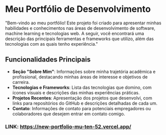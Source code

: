 # Meu Portfólio de Desenvolvimento

"Bem-vindo ao meu portfólio! Este projeto foi criado para apresentar minhas habilidades e conhecimentos nas áreas de desenvolvimento de software, machine learning e tecnologias web. A seguir, você encontrará uma descrição das principais ferramentas e frameworks que utilizo, além das tecnologias com as quais tenho experiência."

## Funcionalidades Principais

- **Seção "Sobre Mim"**: Informações sobre minha trajetória acadêmica e profissional, destacando minhas áreas de interesse e objetivos de carreira.
- **Tecnologias e Frameworks**: Lista das tecnologias que domino, com ícones visuais e descrições das minhas experiências práticas.
- **Projetos Recentes**: Apresentação dos projetos que desenvolvi, com links para repositórios do GitHub e descrições detalhadas de cada um.
- **Contato**: Informações de contato para potenciais empregadores ou colaboradores que desejem entrar em contato comigo.

### LINK: https://new-portfolio-mu-ten-52.vercel.app/